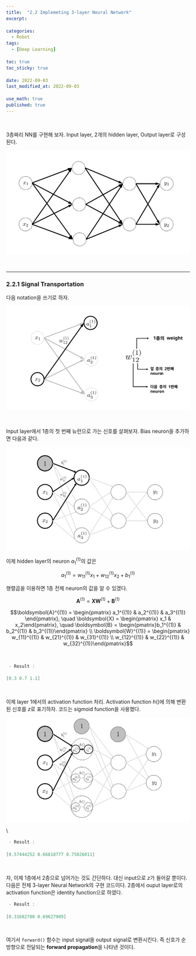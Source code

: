 ```yaml
---
title:  "2.2 Implemeting 3-layer Neural Network"
excerpt: 

categories:
  - Robot
tags:
  - [Deep Learning]

toc: true
toc_sticky: true
 
date: 2022-09-03
last_modified_at: 2022-09-03

use_math: true
published: true
---
```


<br>

3층짜리 NN를 구현해 보자. Input layer, 2개의 hidden layer, Output layer로 구성된다.

<p align="center"><img src="/assets/image/machine_learning/dl/ch2/220903_13.svg" width="" height="" title="" alt=""><br/></p>

<br>

***

### 2.2.1 Signal Transportation

다음 notation을 쓰기로 하자.

<p align="center"><img src="/assets/image/machine_learning/dl/ch2/220906_1.svg" width="" height="" title="" alt=""><br/></p>

<br>

Input layer에서 1층의 첫 번째 뉴런으로 가는 신호를 살펴보자. Bias neuron을 추가하면 다음과 같다.

<p align="center"><img src="/assets/image/machine_learning/dl/ch2/220906_2.svg" width="" height="" title="" alt=""><br/></p>

이제 hidden layer의 neuron $a_1^{(1)}$의 값은

$$a_1^{(1)} = w_{11}^{(1)}x_1 + w_{12}^{(1)}x_2 + b_1^{(1)}$$

행렬곱을 이용하면 1층 전체 neuron의 값을 알 수 있겠다.

$$\boldsymbol{A}^{(1)} = \boldsymbol{X}\boldsymbol{W}^{(1)} + \boldsymbol{B}^{(1)}$$

$$\boldsymbol{A}^{(1)} = \begin{pmatrix}
a_1^{(1)} & a_2^{(1)} & a_3^{(1)}
\end{pmatrix}, \quad \boldsymbol{X} = \begin{pmatrix} x_1 & x_2\end{pmatrix}, \quad \boldsymbol{B} = \begin{pmatrix}b_1^{(1)} & b_2^{(1)} & b_3^{(1)}\end{pmatrix} \\
\boldsymbol{W}^{(1)} = \begin{pmatrix} w_{11}^{(1)} & w_{21}^{(1)} & w_{31}^{(1)} \\ w_{12}^{(1)} & w_{22}^{(1)} & w_{32}^{(1)}\end{pmatrix}$$

<br>

<script src="https://gist.github.com/younghwanJoo1608/c821ca3f2a1c4d5d892be544a101cb96.js"></script>

```cpp
 - Result : 

[0.3 0.7 1.1]
```

<br>

이제 layer 1에서의 activation function 처리. Activation function $h()$에 의해 변환된 신호를 $z$로 표기하자. 코드는 sigmoid function을 사용했다.

<p align="center"><img src="/assets/image/machine_learning/dl/ch2/220906_3.svg" width="" height="" title="" alt=""><br/></p>

<script src="https://gist.github.com/younghwanJoo1608/2051e083d011d0230e0b95880b4c30c0.js"></script>\

```cpp
 - Result : 

[0.57444252 0.66818777 0.75026011]
```

<br>

자, 이제 1층에서 2층으로 넘어가는 것도 간단하다. 대신 input으로 $z$가 들어갈 뿐이다. 다음은 전체 3-layer Neural Network의 구현 코드이다. 2층에서 ouput layer로의 activation function은 identity function으로 하였다.

<script src="https://gist.github.com/younghwanJoo1608/3f397ee31082fd23fb21306f5d6b14d4.js"></script>

```cpp
 - Result : 

[0.31682708 0.69627909]
```

<br>

여기서 `forward()` 함수는 input signal을 output signal로 변환시킨다. 즉 신호가 순방향으로 전달되는 **forward propagation**을 나타낸 것이다.